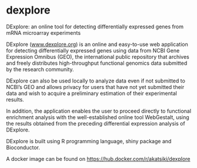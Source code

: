 # dexplore
DExplore: an online tool for detecting differentially expressed genes from mRNA microarray experiments 
 
DExplore (www.dexplore.org) is an online and easy-to-use web application for detecting differentially expressed genes using data from NCBI Gene Expression Omnibus (GEO), the international public repository that archives and freely distributes high-throughput functional genomics data submitted by the research community. 

DExplore can also be used locally to analyze data even if not submitted to NCBI’s GEO and allows privacy for users that have not yet submitted their data and wish to acquire a preliminary estimation of their experimental results. 

In addition, the application enables the user to proceed directly to functional enrichment analysis with the well-established online tool WebGestalt, using the results obtained from the preceding differential expression analysis of DExplore. 

DExplore is built using R programming language, shiny package and Bioconductor. 

A docker image can be found on https://hub.docker.com/r/akatsiki/dexplore
